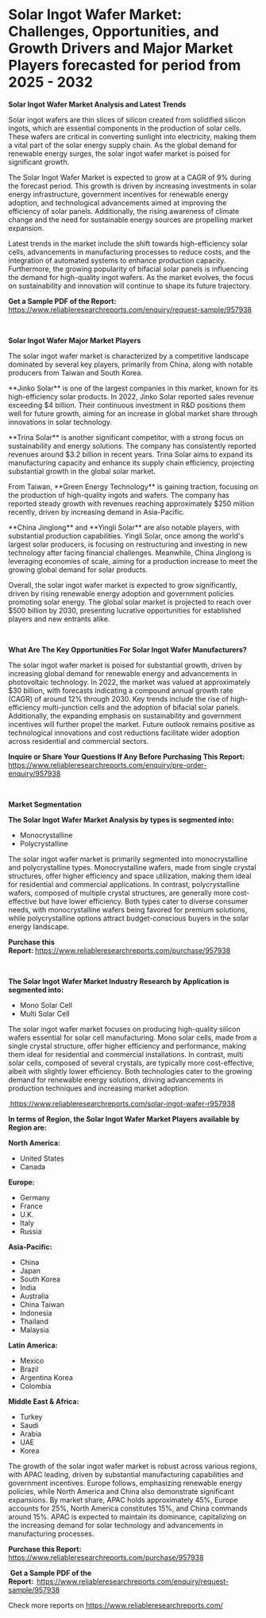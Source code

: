 <p><h1>Solar Ingot Wafer Market: Challenges, Opportunities, and Growth Drivers and Major Market Players forecasted for period from 2025 - 2032</h1></p><p><strong>Solar Ingot Wafer Market Analysis and Latest Trends</strong></p>
<p><p>Solar ingot wafers are thin slices of silicon created from solidified silicon ingots, which are essential components in the production of solar cells. These wafers are critical in converting sunlight into electricity, making them a vital part of the solar energy supply chain. As the global demand for renewable energy surges, the solar ingot wafer market is poised for significant growth.</p><p>The Solar Ingot Wafer Market is expected to grow at a CAGR of 9% during the forecast period. This growth is driven by increasing investments in solar energy infrastructure, government incentives for renewable energy adoption, and technological advancements aimed at improving the efficiency of solar panels. Additionally, the rising awareness of climate change and the need for sustainable energy sources are propelling market expansion.</p><p>Latest trends in the market include the shift towards high-efficiency solar cells, advancements in manufacturing processes to reduce costs, and the integration of automated systems to enhance production capacity. Furthermore, the growing popularity of bifacial solar panels is influencing the demand for high-quality ingot wafers. As the market evolves, the focus on sustainability and innovation will continue to shape its future trajectory.</p></p>
<p><strong>Get a Sample PDF of the Report:&nbsp;</strong> <a href="https://www.reliableresearchreports.com/enquiry/request-sample/957938?utm_campaign=2248&utm_medium=2&utm_source=Github&utm_content=ia&utm_term=13022025&utm_id=solar-ingot-wafer">https://www.reliableresearchreports.com/enquiry/request-sample/957938</a></p>
<p>&nbsp;</p>
<p><strong>Solar Ingot Wafer Major Market Players</strong></p>
<p><p>The solar ingot wafer market is characterized by a competitive landscape dominated by several key players, primarily from China, along with notable producers from Taiwan and South Korea.</p><p>**Jinko Solar** is one of the largest companies in this market, known for its high-efficiency solar products. In 2022, Jinko Solar reported sales revenue exceeding $4 billion. Their continuous investment in R&D positions them well for future growth, aiming for an increase in global market share through innovations in solar technology.</p><p>**Trina Solar** is another significant competitor, with a strong focus on sustainability and energy solutions. The company has consistently reported revenues around $3.2 billion in recent years. Trina Solar aims to expand its manufacturing capacity and enhance its supply chain efficiency, projecting substantial growth in the global solar market.</p><p>From Taiwan, **Green Energy Technology** is gaining traction, focusing on the production of high-quality ingots and wafers. The company has reported steady growth with revenues reaching approximately $250 million recently, driven by increasing demand in Asia-Pacific.</p><p>**China Jinglong** and **Yingli Solar** are also notable players, with substantial production capabilities. Yingli Solar, once among the world's largest solar producers, is focusing on restructuring and investing in new technology after facing financial challenges. Meanwhile, China Jinglong is leveraging economies of scale, aiming for a production increase to meet the growing global demand for solar products.</p><p>Overall, the solar ingot wafer market is expected to grow significantly, driven by rising renewable energy adoption and government policies promoting solar energy. The global solar market is projected to reach over $500 billion by 2030, presenting lucrative opportunities for established players and new entrants alike.</p></p>
<p>&nbsp;</p>
<p><strong>What Are The Key Opportunities For Solar Ingot Wafer Manufacturers?</strong></p>
<p><p>The solar ingot wafer market is poised for substantial growth, driven by increasing global demand for renewable energy and advancements in photovoltaic technology. In 2022, the market was valued at approximately $30 billion, with forecasts indicating a compound annual growth rate (CAGR) of around 12% through 2030. Key trends include the rise of high-efficiency multi-junction cells and the adoption of bifacial solar panels. Additionally, the expanding emphasis on sustainability and government incentives will further propel the market. Future outlook remains positive as technological innovations and cost reductions facilitate wider adoption across residential and commercial sectors.</p></p>
<p><strong>Inquire or Share Your Questions If Any Before Purchasing This Report:</strong> <a href="https://www.reliableresearchreports.com/enquiry/pre-order-enquiry/957938?utm_campaign=2248&utm_medium=2&utm_source=Github&utm_content=ia&utm_term=13022025&utm_id=solar-ingot-wafer">https://www.reliableresearchreports.com/enquiry/pre-order-enquiry/957938</a></p>
<p>&nbsp;</p>
<p><strong>Market Segmentation</strong></p>
<p><strong>The Solar Ingot Wafer Market Analysis by types is segmented into:</strong></p>
<p><ul><li>Monocrystalline</li><li>Polycrystalline</li></ul></p>
<p><p>The solar ingot wafer market is primarily segmented into monocrystalline and polycrystalline types. Monocrystalline wafers, made from single crystal structures, offer higher efficiency and space utilization, making them ideal for residential and commercial applications. In contrast, polycrystalline wafers, composed of multiple crystal structures, are generally more cost-effective but have lower efficiency. Both types cater to diverse consumer needs, with monocrystalline wafers being favored for premium solutions, while polycrystalline options attract budget-conscious buyers in the solar energy landscape.</p></p>
<p><strong>Purchase this Report:&nbsp;</strong><a href="https://www.reliableresearchreports.com/purchase/957938?utm_campaign=2248&utm_medium=2&utm_source=Github&utm_content=ia&utm_term=13022025&utm_id=solar-ingot-wafer">https://www.reliableresearchreports.com/purchase/957938</a></p>
<p>&nbsp;</p>
<p><strong>The Solar Ingot Wafer Market Industry Research by Application is segmented into:</strong></p>
<p><ul><li>Mono Solar Cell</li><li>Multi Solar Cell</li></ul></p>
<p><p>The solar ingot wafer market focuses on producing high-quality silicon wafers essential for solar cell manufacturing. Mono solar cells, made from a single crystal structure, offer higher efficiency and performance, making them ideal for residential and commercial installations. In contrast, multi solar cells, composed of several crystals, are typically more cost-effective, albeit with slightly lower efficiency. Both technologies cater to the growing demand for renewable energy solutions, driving advancements in production techniques and increasing market adoption.</p></p>
<p><a href="https://www.reliableresearchreports.com/solar-ingot-wafer-r957938?utm_campaign=2248&utm_medium=2&utm_source=Github&utm_content=ia&utm_term=13022025&utm_id=solar-ingot-wafer">&nbsp;https://www.reliableresearchreports.com/solar-ingot-wafer-r957938</a></p>
<p><strong>In terms of Region, the Solar Ingot Wafer Market Players available by Region are:</strong></p>
<p>
    <p> <strong> North America: </strong>
        <ul>
            <li>United States</li>
            <li>Canada</li>
        </ul>
        </p> 
    <p> <strong> Europe: </strong>
        <ul>
            <li>Germany</li>
            <li>France</li>
            <li>U.K.</li>
            <li>Italy</li>
            <li>Russia</li>
        </ul>
        </p> 
    <p> <strong> Asia-Pacific: </strong>
        <ul>
            <li>China</li>
            <li>Japan</li>
            <li>South Korea</li>
            <li>India</li>
            <li>Australia</li>
            <li>China Taiwan</li>
            <li>Indonesia</li>
            <li>Thailand</li>
            <li>Malaysia</li>
        </ul>
        </p> 
    <p> <strong> Latin America: </strong>
        <ul>
            <li>Mexico</li>
            <li>Brazil</li>
            <li>Argentina Korea</li>
            <li>Colombia</li>
        </ul>
        </p> 
    <p> <strong> Middle East & Africa: </strong>
        <ul>
            <li>Turkey</li>
            <li>Saudi</li>
            <li>Arabia</li>
            <li>UAE</li>
            <li>Korea</li>
        </ul>
    </p>
    </p>
<p><p>The growth of the solar ingot wafer market is robust across various regions, with APAC leading, driven by substantial manufacturing capabilities and government incentives. Europe follows, emphasizing renewable energy policies, while North America and China also demonstrate significant expansions. By market share, APAC holds approximately 45%, Europe accounts for 25%, North America constitutes 15%, and China commands around 15%. APAC is expected to maintain its dominance, capitalizing on the increasing demand for solar technology and advancements in manufacturing processes.</p></p>
<p><strong>Purchase this Report: </strong><a href="https://www.reliableresearchreports.com/purchase/957938?utm_campaign=2248&utm_medium=2&utm_source=Github&utm_content=ia&utm_term=13022025&utm_id=solar-ingot-wafer">https://www.reliableresearchreports.com/purchase/957938</a></p>
<p>&nbsp;<strong>Get a Sample PDF of the Report:&nbsp;&nbsp;</strong><a href="https://www.reliableresearchreports.com/enquiry/request-sample/957938?utm_campaign=2248&utm_medium=2&utm_source=Github&utm_content=ia&utm_term=13022025&utm_id=solar-ingot-wafer">https://www.reliableresearchreports.com/enquiry/request-sample/957938</a></p>
<p><strong></strong></p>
<p>Check more reports on <a href="https://www.reliableresearchreports.com/?utm_campaign=2248&utm_medium=2&utm_source=Github&utm_content=ia&utm_term=13022025&utm_id=solar-ingot-wafer">https://www.reliableresearchreports.com/</a></p>